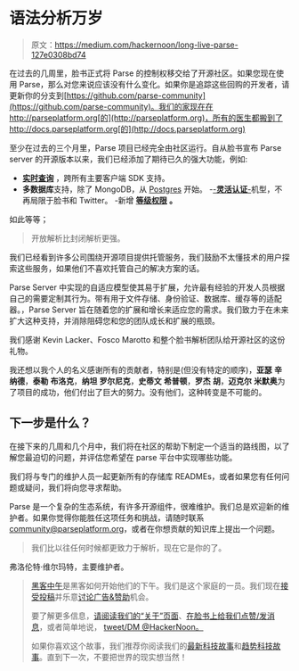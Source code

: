# 语法分析万岁

> 原文：<https://medium.com/hackernoon/long-live-parse-127e0308bd74>

在过去的几周里，脸书正式将 Parse 的控制权移交给了开源社区。如果您现在使用 Parse，那么对您来说应该没有什么变化。如果你是追踪这些回购的开发者，请更新你的分支到[https://github.com/parse-community](https://github.com/parse-community)。我们的家现在在 http://parseplatform.org[的](http://parseplatform.org)，所有的医生都搬到了 http://docs.parseplatform.org[的](http://docs.parseplatform.org)

至少在过去的三个月里，Parse 项目已经完全由社区运行。自从脸书宣布 Parse server 的开源版本以来，我们已经添加了期待已久的强大功能，例如:

- [**实时查询**](http://docs.parseplatform.org/parse-server/guide/#live-queries) ，跨所有主要客户端 SDK 支持。
- **多数据库**支持，除了 MongoDB，从 [Postgres](http://docs.parseplatform.org/parse-server/guide/#postgres) 开始。
-[-**灵活认证**-](http://docs.parseplatform.org/parse-server/guide/#custom-authentication)机型，不再局限于脸书和 Twitter。
-新增 [**等级权限**](http://docs.parseplatform.org/parse-server/guide/#requireauthentication) **。**

如此等等；

> 开放解析比封闭解析更强。

我们已经看到许多公司围绕开源项目提供托管服务，我们鼓励不太懂技术的用户探索这些服务，如果他们不喜欢托管自己的解决方案的话。

Parse Server 中实现的自适应模型使其易于扩展，允许最有经验的开发人员根据自己的需要定制其行为。带有用于文件存储、身份验证、数据库、缓存等的适配器。，Parse Server 旨在随着您的扩展和增长来适应您的需求。我们致力于在未来扩大这种支持，并消除阻碍您和您的团队成长和扩展的瓶颈。

我们感谢 Kevin Lacker、Fosco Marotto 和整个脸书解析团队给开源社区的这份礼物。

我还想以我个人的名义感谢所有的贡献者，特别是(但没有特定的顺序)，**亚瑟** **辛纳德**，**泰勒** **布洛克**，**纳坦** **罗尔尼克**，**史蒂文** **希普顿**，**罗杰** **胡**，**迈克尔** **米默奥**为了项目的成功，他们付出了巨大的努力。没有他们，这种转变是不可能的。

## 下一步是什么？

在接下来的几周和几个月中，我们将在社区的帮助下制定一个适当的路线图，以了解您最迫切的问题，并评估您希望在 parse 平台中实现哪些功能。

我们将与专门的维护人员一起更新所有的存储库 READMEs，或者如果您有任何问题或疑问，我们将向您寻求帮助。

Parse 是一个复杂的生态系统，有许多开源组件，很难维护。我们总是欢迎新的维护者。如果你觉得你能胜任这项任务和挑战，请随时联系 community@parseplatform.org，或者在你想贡献的知识库上提出一个问题。

> 我们比以往任何时候都更致力于解析，现在它是你的了。

弗洛伦特·维尔玛特，主要维护者。

> [黑客中午](http://bit.ly/Hackernoon)是黑客如何开始他们的下午。我们是这个家庭的一员。我们现在[接受投稿](http://bit.ly/hackernoonsubmission)并乐意[讨论广告&赞助](mailto:partners@amipublications.com)机会。
> 
> 要了解更多信息，[请阅读我们的“关于”页面](https://goo.gl/4ofytp)、[在脸书上给我们点赞/发消息](http://bit.ly/HackernoonFB)，或者简单地说， [tweet/DM @HackerNoon。](https://goo.gl/k7XYbx)
> 
> 如果你喜欢这个故事，我们推荐你阅读我们的[最新科技故事](http://bit.ly/hackernoonlatestt)和[趋势科技故事](https://hackernoon.com/trending)。直到下一次，不要把世界的现实想当然！